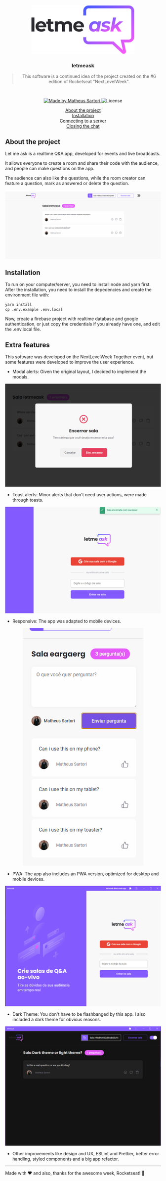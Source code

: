 <p align="center">
  <img alt="letmeask logo" height="160" src="https://github.com/matheussartori/letmeask/raw/main/assets/logo.svg" />
</p>

<h3 align="center">
  letmeask
</h3>

<blockquote align="center">This software is a continued idea of the project created on the #6 edition of Rocketseat "NextLevelWeek".</blockquote>
<br>

<p align="center">
  <a href="https://matheussartori.com.br">
    <img alt="Made by Matheus Sartori" src="https://img.shields.io/badge/made%20by-Matheus%20Sartori-%2304D361">
  </a>

  <img alt="License" src="https://img.shields.io/badge/license-MIT-%2304D361">
</p>

<p align="center">
  <a href="#about-the-project">About the project</a><br>
  <a href="#installation">Installation</a><br>
  <a href="#connecting-to-a-server">Connecting to a server</a><br>
  <a href="#closing-the-chat">Closing the chat</a><br>
</p>

## About the project

Let me ask is a realtime Q&A app, developed for events and live broadcasts.

It allows everyone to create a room and share their code with the audience, and people can make questions on the app.

The audience can also like the questions, while the room creator can feature a question, mark as answered or delete the question.

<p align="center">
  <img alt="Letmeask questions page" src="https://github.com/matheussartori/letmeask/raw/main/assets/letmeask-1.png" />
</p>

## Installation

To run on your computer/server, you need to install node and yarn first. After the installation, you need to install the depedencies and create the environment file with:

```
yarn install
cp .env.example .env.local
```

Now, create a firebase project with realtime database and google authentication, or just copy the credentials if you already have one, and edit the .env.local file.

## Extra features

This software was developed on the NextLevelWeek Together event, but some features were developed to improve the user experience.

-  Modal alerts: Given the original layout, I decided to implement the modals.
<p align="center">
  <img alt="Modal example" src="https://github.com/matheussartori/letmeask/raw/main/assets/letmeask-modal.png" />
</p>

- Toast alerts: Minor alerts that don't need user actions, were made through toasts.
<p align="center">
  <img alt="Toast example" src="https://github.com/matheussartori/letmeask/raw/main/assets/letmeask-toast.png" />
</p>

- Responsive: The app was adapted to mobile devices.
<p align="center">
  <img alt="Responsive" src="https://github.com/matheussartori/letmeask/raw/main/assets/letmeask-responsive.png" />
</p>

- PWA: The app also includes an PWA version, optimized for desktop and mobile devices.
<p align="center">
  <img alt="PWA example" src="https://github.com/matheussartori/letmeask/raw/main/assets/letmeask-pwa.png" />
</p>

- Dark Theme: You don't have to be flashbanged by this app. I also included a dark theme for obvious reasons.
<p align="center">
  <img alt="PWA example" src="https://github.com/matheussartori/letmeask/raw/main/assets/letmeask-dark.png" />
</p>

- Other improvements like design and UX, ESLint and Prettier, better error handling, styled components and a big app refactor.

---

Made with ❤️ and also, thanks for the awesome week, Rocketseat! :wave: